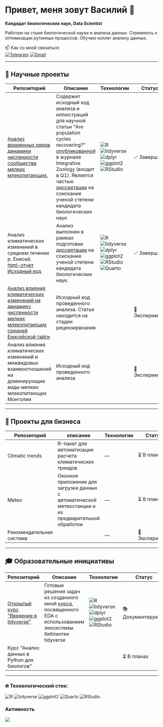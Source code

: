 # Привет, меня зовут Василий 👋

**Кандидат биологических наук, Data Scientist**  

Работаю на стыке биологической науки и анализа данных. Стремлюсь к оптимизации рутинных процессов. Обучаю коллег анализу данных.

📫 Как со мной связаться:  
[![Telegram](https://img.shields.io/badge/Telegram-2CA5E0?style=for-the-badge&logo=telegram&logoColor=white)](https://t.me/пока_скрыт)
[![Gmail](https://img.shields.io/badge/Gmail-D14836?style=for-the-badge&logo=gmail&logoColor=white)](mailto:bio.yakuschov@gmail.com)

---

## 🔬 Научные проекты

| Репозиторий | Описание | Технологии | Статус | Активность |
|----------|-------------|------------|--------|------------|
| [Анализ временных рядов динамики численности сообщества мелких млекопитающих.](https://github.com/yakushov1/time_series_of_dynamics) | Содержит исходный код анализа и иллюстраций для научной статьи "Are population cycles recovering?" <a href='https://onlinelibrary.wiley.com/doi/10.1111/1749-4877.12770?__cf_chl_rt_tk=8AvLj9gmf9svvJ68Rx0.LungNtXzg_lNkZqtiUQU5zE-1755340714-1.0.1.1-_oLzuG8LkmRwDhYkc184ZtGfrqsxfR9p7G4l3f.k.xI'>опубликованной</a> в журнале Integrative Zoology (входит в Q1). Является частью <a href='https://sev-in.ru/node/4003'>диссертации</a> на соискание ученой степени кандидата биологических наук | <img src="https://img.shields.io/badge/R-276DC3?logo=r&logoColor=white" alt="R"> <img src="https://img.shields.io/badge/tidyverse-1A162D?logo=r&logoColor=white" alt="tidyverse"> <img src="https://img.shields.io/badge/dplyr-1A162D?logo=r&logoColor=white" alt="dplyr"> <img src="https://img.shields.io/badge/ggplot2-5A4FCF?logo=r&logoColor=white" alt="ggplot2"> <img src="https://img.shields.io/badge/RStudio-75AADB?logo=rstudio&logoColor=white" alt="RStudio"> | ✅ Завершен | ![Last Commit](https://img.shields.io/github/last-commit/yakushov1/time_series_of_dynamics?style=flat-square) |
| Анализ климатических изменений  в среднем течении р. Енисей. <br> [html-отчет](https://yakushov1.github.io/climate_change_report/) <br> [Исходный код](https://github.com/yakushov1/climate_change_source_code) <br>|  Анализ выполнен в рамках подготовки <a href='https://sev-in.ru/node/4003'>диссертации</a> на соискание ученой степени кандидата биологических наук.| <img src="https://img.shields.io/badge/R-276DC3?logo=r&logoColor=white" alt="R"> <img src="https://img.shields.io/badge/tidyverse-1A162D?logo=r&logoColor=white" alt="tidyverse"> <img src="https://img.shields.io/badge/dplyr-1A162D?logo=r&logoColor=white" alt="dplyr"> <img src="https://img.shields.io/badge/ggplot2-5A4FCF?logo=r&logoColor=white" alt="ggplot2"> <img src="https://img.shields.io/badge/RStudio-75AADB?logo=rstudio&logoColor=white" alt="RStudio"> <img src="https://img.shields.io/badge/Quarto-1976D2?logo=quarto&logoColor=white" alt="Quarto">| ✅ Завершен | ![Last Commit](https://img.shields.io/github/last-commit/yakushov1/climate_change_source_code?style=flat-square) ![Last Commit](https://img.shields.io/github/last-commit/yakushov1/climate_change_report?style=flat-square) |
| [Анализ влияния климатических изменений на динамику численности мелких млекопитающих средней Енисейской тайги](https://github.com/yakushov1/CLIMATE-DRIVEN_SHIFTS_IN_SMALL_MAMMAL_POPULATION_CYCLES) | Исходный код проведенного анализа. Статья находится на стадии рецензирвоания |  |🧪 Эксперимент | ![Last Commit](https://img.shields.io/github/last-commit/yakushov1/CLIMATE-DRIVEN_SHIFTS_IN_SMALL_MAMMAL_POPULATION_CYCLES)|
| Анализ влияния климатических изменений и межвидовых взаимоотношений на доминирующие виды мелких млекопитающих Монголии | Исходный код проведенного анализа | |🧪 Эксперимент | |

---

## 💼 Проекты для бизнеса

| Репозиторий | описание | Технологии | Статус | Активность |
|----------|-------------|------------|--------|------------|
| Climatic trends  | R-пакет для автоматизации расчета  климатических трендов | — | ⏳ В планах | — |
| Meteo  | Оконное приложение для загрузки данных с автоматической метеостанции и их предварительной обработки | — | ⏳ В планах  | — |
|  Рекомендательная система  | | — | 🧪 Эксперимент  | — |

---

## 🎓 Образовательные инициативы

| Репозиторий | Описание | Технологии | Статус | Активность |
|----------|-------------|------------|--------|------------|
| [Открытый курс "Введение в tidyverse"](https://github.com/yakushov1/intro_tidyverse_stepik_free) | Готовые решения задач из созданного мной <a href='https://stepik.org/course/201137/promo'>курса</a>, посвященного EDA с использованием экосистемы библиотек tidyverse | <img src="https://img.shields.io/badge/R-276DC3?logo=r&logoColor=white" alt="R"> <img src="https://img.shields.io/badge/tidyverse-1A162D?logo=r&logoColor=white" alt="tidyverse"> <img src="https://img.shields.io/badge/dplyr-1A162D?logo=r&logoColor=white" alt="dplyr"> <img src="https://img.shields.io/badge/ggplot2-5A4FCF?logo=r&logoColor=white" alt="ggplot2"> <img src="https://img.shields.io/badge/RStudio-75AADB?logo=rstudio&logoColor=white" alt="RStudio">| 📚 Документируется | ![Last Commit](https://img.shields.io/github/last-commit/yakushov1/intro_tidyverse_stepik_free?style=flat-square) |
| Курс "Анализ данных в Python для биологов" | | | ⏳ В планах | |

---

### 🔥 Технологический стек:
<img src="https://img.shields.io/badge/R-276DC3?logo=r&logoColor=white" alt="R" title="R"> <img src="https://img.shields.io/badge/tidyverse-1A162D?logo=r&logoColor=white" alt="tidyverse" title="tidyverse"> <img src="https://img.shields.io/badge/ggplot2-5A4FCF?logo=r&logoColor=white" alt="ggplot2" title="ggplot2"> <img src="https://img.shields.io/badge/Quarto-1976D2?logo=quarto&logoColor=white" alt="Quarto" title="Quarto"> <img src="https://img.shields.io/badge/RStudio-75AADB?logo=rstudio&logoColor=white" alt="RStudio" title="RStudio">

### Активность
![](http://github-profile-summary-cards.vercel.app/api/cards/profile-details?username=yakushov1&theme=aura_dark)
